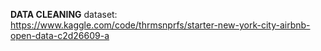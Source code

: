 **DATA CLEANING**
dataset: https://www.kaggle.com/code/thrmsnprfs/starter-new-york-city-airbnb-open-data-c2d26609-a
